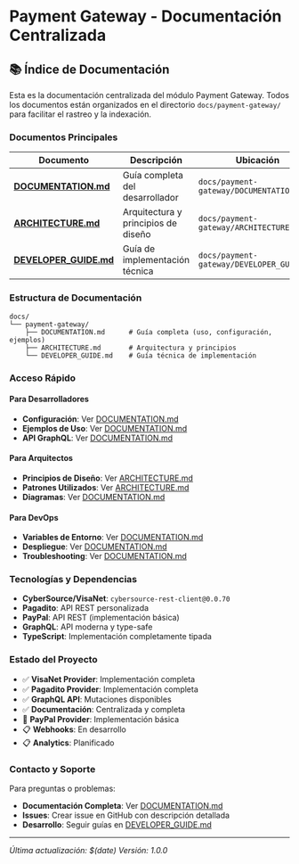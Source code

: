 # Payment Gateway - Documentación Centralizada

## 📚 Índice de Documentación

Esta es la documentación centralizada del módulo Payment Gateway. Todos los documentos están organizados en el directorio `docs/payment-gateway/` para facilitar el rastreo y la indexación.

### Documentos Principales

| Documento                                                      | Descripción                         | Ubicación                                 |
| -------------------------------------------------------------- | ----------------------------------- | ----------------------------------------- |
| **[DOCUMENTATION.md](./payment-gateway/DOCUMENTATION.md)**     | Guía completa del desarrollador     | `docs/payment-gateway/DOCUMENTATION.md`   |
| **[ARCHITECTURE.md](./payment-gateway/ARCHITECTURE.md)**       | Arquitectura y principios de diseño | `docs/payment-gateway/ARCHITECTURE.md`    |
| **[DEVELOPER_GUIDE.md](./payment-gateway/DEVELOPER_GUIDE.md)** | Guía de implementación técnica      | `docs/payment-gateway/DEVELOPER_GUIDE.md` |

### Estructura de Documentación

```
docs/
└── payment-gateway/
    ├── DOCUMENTATION.md      # Guía completa (uso, configuración, ejemplos)
    ├── ARCHITECTURE.md       # Arquitectura y principios
    └── DEVELOPER_GUIDE.md    # Guía técnica de implementación
```

### Acceso Rápido

#### Para Desarrolladores

- **Configuración**: Ver [DOCUMENTATION.md](./payment-gateway/DOCUMENTATION.md#configuración)
- **Ejemplos de Uso**: Ver [DOCUMENTATION.md](./payment-gateway/DOCUMENTATION.md#uso-y-ejemplos)
- **API GraphQL**: Ver [DOCUMENTATION.md](./payment-gateway/DOCUMENTATION.md#api-graphql)

#### Para Arquitectos

- **Principios de Diseño**: Ver [ARCHITECTURE.md](./payment-gateway/ARCHITECTURE.md)
- **Patrones Utilizados**: Ver [ARCHITECTURE.md](./payment-gateway/ARCHITECTURE.md)
- **Diagramas**: Ver [DOCUMENTATION.md](./payment-gateway/DOCUMENTATION.md#arquitectura)

#### Para DevOps

- **Variables de Entorno**: Ver [DOCUMENTATION.md](./payment-gateway/DOCUMENTATION.md#configuración)
- **Despliegue**: Ver [DOCUMENTATION.md](./payment-gateway/DOCUMENTATION.md#despliegue)
- **Troubleshooting**: Ver [DOCUMENTATION.md](./payment-gateway/DOCUMENTATION.md#troubleshooting)

### Tecnologías y Dependencias

- **CyberSource/VisaNet**: `cybersource-rest-client@0.0.70`
- **Pagadito**: API REST personalizada
- **PayPal**: API REST (implementación básica)
- **GraphQL**: API moderna y type-safe
- **TypeScript**: Implementación completamente tipada

### Estado del Proyecto

- ✅ **VisaNet Provider**: Implementación completa
- ✅ **Pagadito Provider**: Implementación completa
- ✅ **GraphQL API**: Mutaciones disponibles
- ✅ **Documentación**: Centralizada y completa
- 🚧 **PayPal Provider**: Implementación básica
- 📋 **Webhooks**: En desarrollo
- 📋 **Analytics**: Planificado

### Contacto y Soporte

Para preguntas o problemas:

- **Documentación Completa**: Ver [DOCUMENTATION.md](./payment-gateway/DOCUMENTATION.md)
- **Issues**: Crear issue en GitHub con descripción detallada
- **Desarrollo**: Seguir guías en [DEVELOPER_GUIDE.md](./payment-gateway/DEVELOPER_GUIDE.md)

---

_Última actualización: $(date)_
_Versión: 1.0.0_
